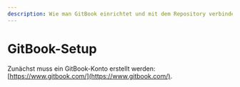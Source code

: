 ```yaml
---
description: Wie man GitBook einrichtet und mit dem Repository verbindet.
---
```


# GitBook-Setup

Zunächst muss ein GitBook-Konto erstellt werden: [https://www.gitbook.com/](https://www.gitbook.com/).






